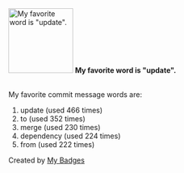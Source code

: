<img src="https://my-badges.github.io/my-badges/favorite-word.png" alt="My favorite word is &quot;update&quot;." title="My favorite word is &quot;update&quot;." width="128">
<strong>My favorite word is &quot;update&quot;.</strong>
<br><br>

My favorite commit message words are:

1. update (used 466 times)
2. to (used 352 times)
3. merge (used 230 times)
4. dependency (used 224 times)
5. from (used 222 times)


Created by <a href="https://github.com/my-badges/my-badges">My Badges</a>